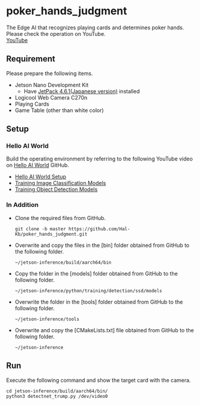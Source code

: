 # poker_hands_judgment
The Edge AI that recognizes playing cards and determines poker hands.<br>
Please check the operation on YouTube.<br>
[YouTube](https://www.youtube.com/watch?v=WUNSz5v2cBo)<br>

## Requirement
Please prepare the following items.<br>
* Jetson Nano Development Kit
  * Have [JetPack 4.6.1(Japanese version)](https://developer.nvidia.com/ja-jp/embedded/jetpack) installed<br>    
* Logicool Web Camera C270n
* Playing Cards
* Game Table (other than white color)

## Setup

### Hello AI World
Build the operating environment by referring to the following YouTube video on [Hello AI World](https://github.com/dusty-nv/jetson-inference/blob/master/README.md) GitHub.<br>
* [Hello AI World Setup](https://www.youtube.com/watch?v=QXIwdsyK7Rw&list=PL5B692fm6--uQRRDTPsJDp4o0xbzkoyf8&index=10)
* [Training Image Classification Models](https://www.youtube.com/watch?v=sN6aT9TpltU&list=PL5B692fm6--uQRRDTPsJDp4o0xbzkoyf8&index=12)
* [Training Object Detection Models](https://www.youtube.com/watch?v=2XMkPW_sIGg&list=PL5B692fm6--uQRRDTPsJDp4o0xbzkoyf8&index=14)

### In Addition
* Clone the required files from GitHub.
  ```
  git clone -b master https://github.com/Hal-Kb/poker_hands_judgment.git
  ```
* Overwrite and copy the files in the [bin] folder obtained from GitHub to the following folder.
  ```
  ~/jetson-inference/build/aarch64/bin
  ```
* Copy the folder in the [models] folder obtained from GitHub to the following folder.
  ```
  ~/jetson-inference/python/training/detection/ssd/models
  ```
* Overwrite the folder in the [tools] folder obtained from GitHub to the following folder.
  ```
  ~/jetson-inference/tools
  ```
* Overwrite and copy the [CMakeLists.txt] file obtained from GitHub to the following folder.
  ```
  ~/jetson-inference
  ```

## Run
Execute the following command and show the target card with the camera.
```
cd jetson-inference/build/aarch64/bin/
python3 detectnet_trump.py /dev/video0
```



